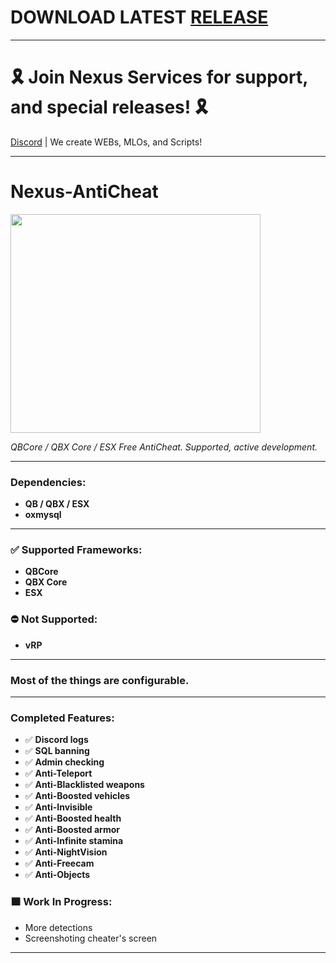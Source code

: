 # DOWNLOAD LATEST [RELEASE](https://github.com/Muffinzo/Nexus-AntiCheat/releases)

---

# 🎗 Join Nexus Services for support, and special releases! 🎗
[Discord](https://discord.gg/KhgGD32nc2) | We create WEBs, MLOs, and Scripts!

---

# **Nexus-AntiCheat**

<img src="https://github.com/user-attachments/assets/71431917-afb8-4bc6-bc15-e1b48a42303a" width="400" height="350" />


_QBCore / QBX Core / ESX Free AntiCheat. Supported, active development._

---

### **Dependencies:**
- **QB / QBX / ESX**
- **oxmysql**

---

### ✅ **Supported Frameworks:**
- **QBCore**
- **QBX Core**
- **ESX**

### ⛔ **Not Supported:**
- **vRP**

---

### **Most of the things are configurable.**

---

### **Completed Features:**
- ✅ **Discord logs**
- ✅ **SQL banning**
- ✅ **Admin checking**
- ✅ **Anti-Teleport**
- ✅ **Anti-Blacklisted weapons**
- ✅ **Anti-Boosted vehicles**
- ✅ **Anti-Invisible**
- ✅ **Anti-Boosted health**
- ✅ **Anti-Boosted armor**
- ✅ **Anti-Infinite stamina**
- ✅ **Anti-NightVision**
- ✅ **Anti-Freecam**
- ✅ **Anti-Objects**

### 🟧 **Work In Progress:**
- More detections
- Screenshoting cheater's screen

---
